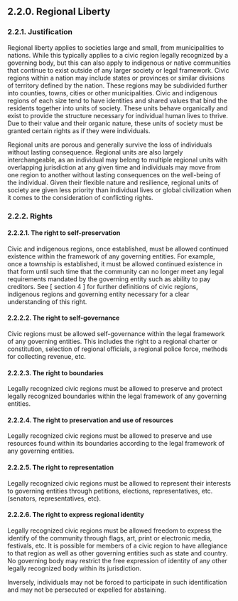 ## 2.2.0. Regional Liberty
### 2.2.1.  Justification
Regional liberty applies to societies large and small, from municipalities to nations.  While this typically applies to a civic region legally recognized by a governing body, but this can also apply to indigenous or native communities that continue to exist outside of any larger society or legal framework.  Civic regions within a nation may include states or provinces or similar divisions of territory defined by the nation.  These regions may be subdivided further into counties, towns, cities or other municipalities.  Civic and indigenous regions of each size tend to have identities and shared values that bind the residents together into units of society.  These units behave organically and exist to provide the structure necessary for individual human lives to thrive.  Due to their value and their organic nature, these units of society must be granted certain rights as if they were individuals.

Regional units are porous and generally survive the loss of individuals without lasting consequence.  Regional units are also largely interchangeable, as an individual may belong to multiple regional units with overlapping jurisdiction at any given time and individuals may move from one region to another without lasting consequences on the well-being of the individual.  Given their flexible nature and resilience, regional units of society are given less priority than individual lives or global civilization when it comes to the consideration of conflicting rights.

### 2.2.2.  Rights

#### 2.2.2.1.  The right to self-preservation
Civic and indigenous regions, once established, must be allowed continued existence within the framework of any governing entities.  For example, once a township is established, it must be allowed continued existence in that form until such time that the community can no longer meet any legal requirements mandated by the governing entity such as ability to pay creditors.  See [ section 4 ] for further definitions of civic regions, indigenous regions and governing entity necessary for a clear understanding of this right.

#### 2.2.2.2.   The right to self-governance 
Civic regions must be allowed self-governance within the legal framework of any governing entities.  This includes the right to a regional charter or constitution, selection of regional officials, a regional police force, methods for collecting revenue, etc.  

#### 2.2.2.3.   The right to boundaries
Legally recognized civic regions must be allowed to preserve and protect legally recognized boundaries within the legal framework of any governing entities.

#### 2.2.2.4.   The right to preservation and use of resources
Legally recognized civic regions must be allowed to preserve and use resources found within its boundaries according to the legal framework of any governing entities.

#### 2.2.2.5.   The right to representation 
Legally recognized civic regions must be allowed to represent their interests to governing entities through petitions, elections, representatives, etc.  (senators, representatives, etc).

#### 2.2.2.6.   The right to express regional identity
Legally recognized civic regions must be allowed freedom to express the identify of the community through flags, art, print or electronic media, festivals, etc.  It is possible for members of a civic region to have allegiance to that region as well as other governing entities such as state and country.  No governing body may restrict the free expression of identity of any other legally recognized body within its jurisdiction.  

Inversely, individuals may not be forced to participate in such identification and may not be persecuted or expelled for abstaining.  
